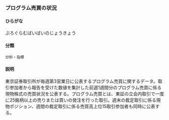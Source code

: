 <div style="display:none;">

## [あ行](securities-terms?id=あ行)
## [か行](securities-terms?id=か行)
## [さ行](securities-terms?id=さ行)
## [た行](securities-terms?id=た行)
## [な行](securities-terms?id=な行)
## [は行](securities-terms?id=は行)

</div>

### プログラム売買の状況

#### ひらがな

ぷろぐらむばいばいのじょうきょう

#### 分類

`分析・指標`

#### 説明

東京証券取引所が毎週第3営業日に公表するプログラム売買に関するデータ。取引参加者から報告を受けた数値を集計した前週1週間分のプログラム売買に係る現物株式の売買状況を公表する。プログラム売買とは、東証の立会内取引で一度に25銘柄以上の売りまたは買いの発注を行った取引。週末の裁定取引に係る現物ポジション、週間の裁定取引に係る売買高上位15取引参加者も同時に公表する。

<div style="display:none;">

## [ま行](securities-terms?id=ま行)
## [や行](securities-terms?id=や行)
## [ら行](securities-terms?id=ら行)
## [わ行](securities-terms?id=わ行)
## [英数字・記号](securities-terms?id=英数字・記号)

</div>

